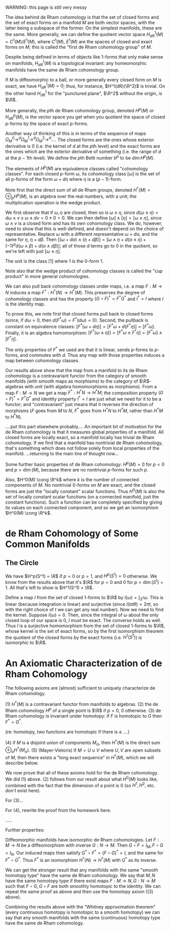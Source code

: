WARNING: this page is still very messy

The idea behind de Rham cohomology is that the set of closed forms and the set of exact forms on a manifold $M$ are both vector spaces, with the latter being a subspace of the former. On the simplest manifolds, these are the same. More generally, we can define the quotient vector space $H_{dR}^1 (M) = C^1(M)/E^1(M)$, where $C^1(M)$, $E^1(M$) are the spaces of closed and exact forms on $M$; this is called the "first de Rham cohomology group" of $M$. 

Despite being defined in terms of objects like 1-forms that only make sense on manifolds, $H_{dR}^1(M)$ is a topological invariant: any homeomorphic manifolds have the same de Rham cohomology group. 

If $M$ is diffeomorphic to a ball, or more generally every closed form on $M$ is exact, we have $H^1_{dR}(M) = 0$; thus, for instance, $H^1(dR)(\R^2)$ is trivial. On the other hand $H^1_{dR}$ for the "punctured plane", $\R^2$ without the origin, is $\R$. 

More generally, the $p$th de Rham cohomology group, denoted $H^p (M)$ or $H_{dR}^p (M)$, is the vector space you get when you quotient the space of closed p-forms by the space of exact p-forms. 

Another way of thinking of this is in terms of the sequence of maps $\Omega_M^0 \to^d \Omega_M^1 \to^d \Omega_M^2 \to^d \dots$. The closed forms are the ones whose exterior derivative is $0$ (i.e. the kernel of $d$ at the $p$th level) and the exact forms are the ones which are the exterior derivative of something (i.e. the range of $d$ at the $p-1$th level). We define the $p$th Betti number $b^p$ to be $\dim H^p(M)$. 

The elements of $H^p(M)$ are equivalence classes called "cohomology classes". For each closed p-form $\omega$, its cohomology class $[\omega]$ is the set of all p-forms of the form $\omega + d\eta$ where $\eta$ is a $(p-1)$-form. 

Note first that the direct sum of all de Rham groups, denoted $H^*(M) = \oplus_p H^p(M)$, is an algebra over the real numbers, with a unit; the multiplication operation is the wedge product. 

We first observe that if $\omega, \eta$ are closed, then so is $\omega \wedge \eta$, since $d(\omega \wedge \eta) = d\omega \wedge \nu \pm \omega \wedge d\nu = 0 \pm 0 = 0$. We can then define $[\omega] \wedge [\eta] = [\omega \wedge \eta]$, since $\omega \wedge \nu$ is a closed form and has its own cohomology class. We do, however, need to show that this is well-defined, and doesn't depend on the choice of representative. Replace $\omega$ with a different representative $\omega + d\alpha$, and the same for $\eta$, $\eta + d\beta$. Then $[(\omega + d\alpha) \wedge (\eta + d\beta)] = [\omega \wedge \eta + d(\alpha \wedge \eta) + (-1)^p d(\omega \wedge \beta) + d(\alpha \wedge d\beta)]$; all of those $d$ terms go to $0$ in the quotient, so we're left with just $[\omega \wedge \eta]$. 

The unit is the class $[1]$ where 1 is the 0-form 1. 

Note also that the wedge product of cohomology classes is called the "cup product" in more general cohomologies. 

We can also pull back cohomology classes under maps, i.e. a map $F: M \to N$ induces a map $F^*: H^*(N) \to H^*(M)$. This preserves the degree of cohomology classes and has the property $(G \circ F)^* = F^* G^*$ and $I^* = I$ where $I$ is the identity map.

To prove this, we note first that closed forms pull back to closed forms (since, if $d\omega = 0$, then $d(F^*\omega) = F^*(d\omega) = 0$). Second, the pullback is constant on equivalence classes: $[F^*(\omega + d\eta)] = [F^*\omega + d(F^*\eta)] = [F^*\omega]$. Finally, it is an algebra homomorphism: $[F^*(\omega \wedge \eta)] = [F^*\omega \wedge F^*\eta] = [F^*\omega] \wedge [F^*\eta]$. 

The only properties of $F^*$ we used are that it is linear, sends $p$-forms to $p$-forms, and commutes with $d$. Thus any map with those properties induces a map between cohomology classes. 

Our results above show that the map from a manifold to its de Rham cohomology is a contravariant functor from the category of smooth manifolds (with smooth maps as morphisms) to the category of $\R$-algebras with unit (with algebra homomorphisms as morphisms). From a map $F: M \to N$ we get a map $F^*: H^*N \to H^*M$; the composition property $(G \circ F)^* = F^* G^*$ and identity property $I^* = I$ are just what we need for it to be a functor; and "contravariant" just means that it reverses the direction of morphisms ($F$ goes from $M$ to $N$, $F^*$ goes from $H^*N$ to $H^*M$, rather than $H^*M$ to $H^*N$). 

....put this part elsewhere probably....
An important bit of motivation for the de Rham cohomology is that it measures global properties of a manifold. All closed forms are locally exact, so a manifold locally has trivial de Rham cohomology. If we find that a manifold has nontrivial de Rham cohomology, that's something which does not follow solely from local properties of the manifold. 
...returning to the main line of thought now...

Some further basic properties of de Rham cohomology: $H^p(M) = 0$ for $p < 0$ and $p > \dim(M)$, because there are no nontrivial $p$-forms for such $p$. 

Also, $H^0(M) \cong \R^k$ where $k$ is the number of connected components of $M$. No nontrivial $0$-forms on $M$ are exact, and the closed forms are just the "locally constant" scalar functions. Thus $H^0(M)$ is also the set of locally constant scalar functions (on a connected manifold, just the constant functions). Such a function can be completely specified by giving its values on each connected component, and so we get an isomorphism $H^0(M) \cong \R^k$. 

# de Rham Cohomology of Some Common Manifolds
## The Circle
We have $H^p(S^1) = \R$ if $p=0$ or $p=1$, and $H^p(S^1) = 0$ otherwise. We know from the results above that it's $\R$ for $p=0$ and $0$ for $p > \dim(S^1) = 1$. All that's left to show is $H^1(S^1) = \R$. 

Define a map $I$ from the set of closed 1-forms to $\R$ by $I(\omega) = \int_{S^1}\omega$. This is linear (because integration is linear) and surjective (since $I(td\theta) = 2\pi t$, so with the right choice of $t$ we can get any real number). Now we need to find the kernel. Suppose $I(\omega) = 0$. Then, since the integral of $\omega$ about the only closed loop of our space is $0$, $I$ must be exact. The converse holds as well. Thus $I$ is a surjective homomorphism from the set of closed 1-forms to $\R$, whose kernel is the set of exact forms, so by the first isomorphism theorem the quotient of the closed forms by the exact forms (i.e. $H^1(S^1)$) is isomorphic to $\R$. 

# An Axiomatic Characterization of de Rham Cohomology
The following axioms are (almost) sufficient to uniquely characterize de Rham cohomology. 

(1) $H^*(M)$ is a contravariant functor from manifolds to algebras.
(2) the de Rham cohomology $H^p$ of a single point is $\R$ if $p=0$, $0$ otherwise.
(3) de Rham cohomology is invariant under homotopy: if $F$ is homotopic to $G$ then $F^* = G^*$. 

(re: homotopy, two functions are homotopic if there is a ....)

(4) if $M$ is a disjoint union of components $M_\alpha$, then $H^*(M)$ is the direct sum $\oplus_\alpha H^*(M_\alpha)$. 
(5) (Mayer-Vietoris) if $M = U \cup V$ where $U, V$ are open subsets of $M$, then there exists a "long exact sequence" in $H^*(M)$, which we will describe below.

We now prove that all of these axioms hold for the de Rham cohomology. We did (1) above. (2) follows from our result about what $H^0(M)$ looks like, combined with the fact that the dimension of a point is $0$ (so $H^1, H^2,$ etc. don't exist here). 

For (3)...

For (4), rewrite the proof from the homework here.

.....

Further properties:

Diffeomorphic manifolds have isomorphic de Rham cohomologies. Let $F: M \to N$ be a diffeomorphism with inverse $G: N \to M$. Then $G \circ F = I_M, F \circ G = I_N$. Our induced maps then satisfy $G^* \circ F^* = (F \circ G)^* = I$, and the same for $F^* \circ G^*$. Thus $F^*$ is an isomorphism $H^*(N) \to H^*(M)$ with $G^*$ as its inverse. 

We can get the stronger result that any manifolds with the same "smooth homotopy type" have the same de Rham cohomology. We say that $M, N$ have the same homotopy type if there exist maps $F: M \to N, G: N \to M$ such that $F \circ G, G \circ F$ are both smoothly homotopic to the identity. We can repeat the same proof as above and then use the homotopy axiom ((3) above). 

Combining the results above with the "Whitney approximation theorem" (every continuous homotopy is homotopic to a smooth homotopy) we can say that any smooth manifolds with the same (continuous) homotopy type have the same de Rham cohomology.